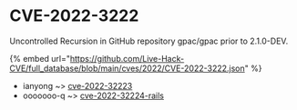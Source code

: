 # CVE-2022-3222

Uncontrolled Recursion in GitHub repository gpac/gpac prior to 2.1.0-DEV.

{% embed url="https://github.com/Live-Hack-CVE/full_database/blob/main/cves/2022/CVE-2022-3222.json" %}


* ianyong ~> [cve-2022-32223](https://zeste.alice-snow.ru/2022/database/cve-2022-3222/cve-2022-32223-ianyong)
* ooooooo-q ~> [cve-2022-32224-rails](https://zeste.alice-snow.ru/2022/database/cve-2022-3222/cve-2022-32224-rails-ooooooo-q)